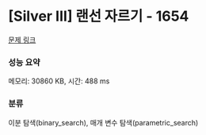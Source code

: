 # [Silver III] 랜선 자르기 - 1654 

[문제 링크](https://www.acmicpc.net/problem/1654) 

### 성능 요약

메모리: 30860 KB, 시간: 488 ms

### 분류

이분 탐색(binary_search), 매개 변수 탐색(parametric_search)

